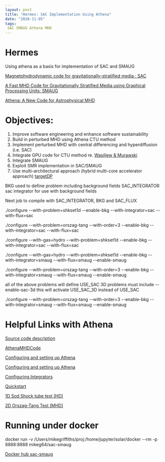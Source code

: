 ```yaml
---
layout: post
title: "Hermes: SAC Implementation Using Athena"
date: "2020-11-05"
tags:
 SAC SMAUG Athena MHD
---
```





# Hermes
Using athena as a basis for implementation of SAC and SMAUG


[Magnetohydrodynamic code for gravitationally-stratified media : SAC](http://adsabs.harvard.edu/abs/2008A%26A...486..655S)

[A Fast MHD Code for Gravitationally Stratified Media using Graphical Processing Units: SMAUG](http://eprints.whiterose.ac.uk/86864/)

[Athena: A New Code for Astrophysical MHD](http://arxiv.org/abs/0804.0402)

Objectives:
===========

1.  Improve software engineering and enhance software sustainability
2.  Build in perturbed MHD using Athena CTU method
3.  Implement perturbed MHD with central differencing and hyperdiffusion (i.e. SAC)
4.  Integrate GPU code for CTU method re. [Wasiljew & Murawski](http://kft.umcs.lublin.pl/kmur/download/papers/2013/Wasiljew_Murawski_2013.pdf)
5.  Integrate SMAUG
6.  Exploit SMR implementation in SAC/SMAUG
7.  Use multi-architectural approach (hybrid multi-core accelerator approach) [targetDP](http://arxiv.org/abs/1405.6162)




BKG  used to define problem including background fields
SAC_INTEGRATOR   sac integrator for use with background fields

Next job to compile with SAC_INTEGRATOR, BKG and SAC_FLUX

./configure --with-problem=shkset1d --enable-bkg --with-integrator=sac --with-flux=sac

./configure  --with-problem=orszag-tang --with-order=3 --enable-bkg --with-integrator=sac --with-flux=sac

./configure --with-gas=hydro --with-problem=shkset1d  --enable-bkg --with-integrator=sac --with-flux=sac

./configure --with-gas=hydro --with-problem=shkset1d  --enable-bkg --with-integrator=smaug --with-flux=smaug --enable-smaug

./configure --with-problem=orszag-tang --with-order=3 --enable-bkg --with-integrator=smaug --with-flux=smaug --enable-smaug

all of the above problems will define USE_SAC  3D problems must include --enable-sac-3d  this will activate USE_SAC_3D instead of USE_SAC

./configure --with-problem=orszag-tang --with-order=3 --enable-bkg --with-integrator=smaug --with-flux=smaug --enable-smaug

Helpful Links with Athena
=========================

[Source code description](http://www.astro.princeton.edu/~jstone/Athena/doxygen/html.with_source/annotated.html)

[AthenaMHDCode](https://princetonuniversity.github.io/Athena-Cversion/)

[Configuring and setting up Athena](https://trac.princeton.edu/Athena/wiki/AthenaDocsUGConfigure)

[Configuring and setting up Athena](https://princetonuniversity.github.io/Athena-Cversion/AthenaDocsUGConfigure)

[Configuring Integrators](https://princetonuniversity.github.io/Athena-Cversion/AthenaDocsUGInt)

[Quickstart](https://princetonuniversity.github.io/Athena-Cversion/AthenaDocsTutQuickStart)

[1D Sod Shock tube test (HD)](https://princetonuniversity.github.io/Athena-Cversion/AthenaDocsTutSod)

[2D Orszag-Tang Test (MHD)](https://princetonuniversity.github.io/Athena-Cversion/AthenaDocsTutOT1)


# Running under docker

docker run -v /Users/mikegriffiths/proj:/home/jupyter/solar/docker   --rm -p 8888:8888 mikeg64/sac-smaug

[Docker hub sac-smaug](https://hub.docker.com/repository/docker/mikeg64/sac-smaug#)

